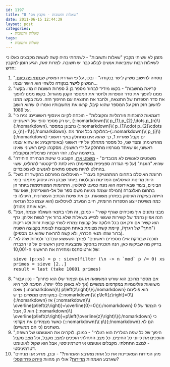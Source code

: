 ```yaml
---
id: 1197
title: "שאלות ותשובות - מקבץ מס' 8"
date: 2011-06-15 12:44:39
layout: post
categories: 
  - שאלות ותשובות
tags: 
  - שאלות ותשובות
---
```

מזמן לא עשיתי מקבץ "שאלות ותשובות" - לשמחתי נהיה קשה לעשות מקבצים כאלו כי לשאלות רבות שמביאות אנשים לבלוג כבר יש תשובה. למרות זאת, הגיע הזמן למקבץ חדש:
<ol>
	<li>"נוסחה לחישוב משיק לישר בנקודה" - ובכן, על פי הגדרת המשיק ש<a href="http://www.gadial.net/?p=856">נתתי פה פעם</a>, המשיק <strong>לישר</strong> בנקודה כלשהי הוא הישר עצמו...</li>
	<li>"קריאת מחשבות" - בקשו מידיד לבחור מספר בן 3 ספרות השונות זו מזו. בקשו ממנו להפוך את סדר הספרות ולחסר את המספר הקטן מהגדול. בקשו ממנו להפוך את סדר הספרות של התוצאה, ולחבר את התוצאה עם ההיפוך הזה. כעת בקשו ממנו לחשוב חזק חזק על המספר שהוא קיבל, קראו את מחשבותיו ואמרו לו שהוא חושב על 1089.</li>
	<li>"דוגמאות להוכחות פורמליות ומקובלות" - הוכחה לקיום אינסוף ראשוניים: נניח כי יש רק מספר סופי של ראשוניים, {::nomarkdown}\( p_{1},p_{2},\dots,p_{n}\){:/nomarkdown}. נתבונן במספר {::nomarkdown}\( p_{1}\cdot p_{2}\cdots p_{n}+1\){:/nomarkdown}. בחלוקה בכל אחד מה-{::nomarkdown}\( p_{i}\){:/nomarkdown}-ים נקבל שארית 1, כך שהוא אינו מתחלק באף ראשוני מהרשימה; ומצד שני, כל מספר מתחלק על ידי ראשוני (באינדוקציה: או שהוא עצמו ראשוני, או שאחד מגורמיו מתחלק על ידי ראשוני). מסקנה: קיים ראשוני שאינו ברשימה שלנו. זוהי הוכחה פורמלית ומקובלת.</li>
	<li>"משפטים לאנשים לא מכובדים" - <a href="http://www.gadial.net/?p=173">משפט ארו</a>, הקובע כי שיטת הבחירה היחידה שהיא "הוגנת" (על פי הגדרה ספציפית מסויימת) היא לתת לדיקטטור להחליט, עשוי בהחלט להיות משפט מתאים לאנשים לא מכובדים.</li>
	<li>"תרומת האיסלם בתחום המתמטיקה בעבר" - האיסלאם מפורסם בהקשר זה בשל היות מדינות האיסלאם המדינות הבולטות ביותר שבהן היה עיסוק מתמטי בימי הביניים, בעוד שבאירופה הוא נזנח כמעט לחלוטין. התרומות המפורסמות ביותר הן בתחום האלגברה (המילה עצמה מגיעה משם ספר של אל-חוואריזמי), שאז עוד הייתה בעיקרה העיסוק בפתרון משוואות. גם את שיטת הכתיב העשרונית, היעילה פי כמה משיטת ייצוג הספרות הרומית, חייב המערב לאיסלאם (הוא עצמו ככל הנראה ייבא אותה מהודו).</li>
	<li>"מבני נתונים איך מוכיחים שגרף קשיר" - כמובן, זה תלוי בתנאי השאלה עצמה, אבל הנה אפיון נחמד של קשירות שעשוי לסייע בשאלות שלא ברור איך לגשת אליהן: גרף הוא קשיר אם ורק אם בכל חלוקה של קבוצת צמתיו לשתי קבוצות זרות ולא ריקות ("חתך" של הגרף), קיימת קשת מצומת באחת הקבוצות לצומת בקבוצה השניה (ברור שזהו תנאי הכרחי, ולא קשה להראות שהוא גם מספיק).</li>
	<li>"תוכנה שבודקת אילו מספרים ראשונים" לצורך השעשוע שבדבר ולמרות שזה לא בדיוק מה שביקשו כאן, הנה תוכנית בהסקל שמבצעת סינון ראשוניים על פי הכברה של ארטוסתנס ומחזירה את הראשוני ה-10,001:
<pre dir="ltr" style="text-align:left"">
sieve (p:xs) = p : sieve(filter (\n -&gt; n `mod` p /= 0) xs)
primes = sieve [2..]
result = last (take 10001 primes)
</pre>

</li>
	<li>"אם מספר מרוכב הוא שורש המשוואה אז גם הצמוד שלו הוא פתרון" - נכון עבור משוואות פולינומיות במקדמים ממשיים (אך לא באופן כללי יותר). הסיבה לכך היא שאם {::nomarkdown}\( p\left(z\right)\){:/nomarkdown} הוא פולינום במקדמים ממשיים כך ש-{::nomarkdown}\( p\left(z\right)=0\){:/nomarkdown} אז {::nomarkdown}\( \overline{p\left(z\right)}=\overline{0}=0\){:/nomarkdown} כי הצמוד של 0 הוא 0, אבל {::nomarkdown}\( \overline{p\left(z\right)}=p\left(\overline{z}\right)\){:/nomarkdown} כי כאשר מצמידים את מקדמי {::nomarkdown}\( p\){:/nomarkdown} הם לא משתנים (כי הם ממשיים).</li>
	<li>"היפוך של כל שפה רגולרית הוא רגולרי" - כמובן. לוקחים את האוטומט של השפה, והופכים את כיווני כל החיצים. כל מצב התחלתי הופכים למצב מקבל, וכל מצב מקבל - למצב התחלתי. מקבלים אוטומט אי דטרמיניסטי, אבל הוא שקול לאוטומט דטרמיניסטי.</li>
	<li>"מהן המידות המאפיינות את כל אחת מארבע האמהות?" - ובכן, מדוע אנו מניחים שארבע האמהות <a href="http://www.gadial.net/?p=386">מדידות</a>? אולי הן מהוות <a href="http://www.gadial.net/?p=1008">פירוק פרדוקסלי</a>?</li>
</ol>
